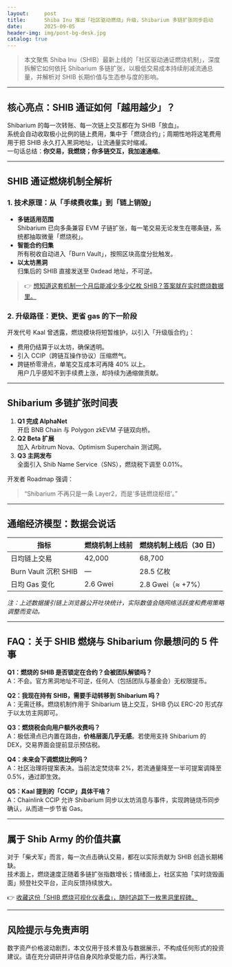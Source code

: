 ```yaml
---
layout:     post
title:      Shiba Inu 推出「社区驱动燃烧」升级，Shibarium 多链扩张同步启动
date:       2025-09-05
header-img: img/post-bg-desk.jpg
catalog: true
---
```


> 本文聚焦 Shiba Inu（SHIB）最新上线的「社区驱动通证燃烧机制」，深度拆解它如何依托 Shibarium 多链扩张，以极低交易成本持续削减流通总量，并解析对 SHIB 长期价值与生态参与度的影响。

---

## 核心亮点：SHIB 通证如何「越用越少」？

Shibarium 的每一次转账、每一次链上交互都在为 SHIB「放血」。  
系统会自动收取极小比例的链上费用，集中于「燃烧合约」；周期性地将这笔费用用于把 SHIB 永久打入黑洞地址，让流通量实时缩减。  
一句话总结：**你交易，我燃烧；你多链交互，我加速通缩**。

---

## SHIB 通证燃烧机制全解析

### 1. 技术原理：从「手续费收集」到「链上销毁」

- **多链适用范围**  
  Shibarium 已向多条兼容 EVM 子链扩张，每一笔交易无论发生在哪条链，系统都抽取微量「燃烧税」。
- **智能合约归集**  
  所有税收自动进入「Burn Vault」，按照区块高度分批触发。
- **以太坊黑洞**  
  归集后的 SHIB 直接发送至 0xdead 地址，不可逆。

> 👉 [想知道这套机制一个月后能减少多少亿枚 SHIB？答案就在实时燃烧数据里。](https://okxdog.com/)

### 2. 升级路径：更快、更省 gas 的下一阶段

开发代号 Kaal 曾透露，燃烧模块将短暂维护，以引入「升级版合约」：

- 费用仍结算于以太坊，确保透明。
- 引入 CCIP（跨链互操作协议）压缩燃气。
- 跨链桥零滑点，单笔交互成本可再降 40% 以上。  
用户几乎感知不到手续费上涨，却持续为通缩做贡献。

---

## Shibarium 多链扩张时间表

1. **Q1 完成 AlphaNet**  
   开启 BNB Chain 与 Polygon zkEVM 子链双向桥。
2. **Q2 Beta 扩展**  
   加入 Arbitrum Nova、Optimism Superchain 测试网。
3. **Q3 主网发布**  
   全面引入 Shib Name Service（SNS），燃烧税下调至 0.01%。

开发者 Roadmap 强调：

> “Shibarium 不再只是一条 Layer2，而是‘多链燃烧枢纽’。”

---

## 通缩经济模型：数据会说话

| 指标 | 燃烧机制上线前 | 燃烧机制上线后（30 日） |
|---|---|---|
| 日均链上交易 | 42,000 | 68,700 |
| Burn Vault 沉积 SHIB | — | 28.5 亿枚 |
| 日均 Gas 变化 | 2.6 Gwei | 2.8 Gwei（≈ +7%） |

*注：上述数据援引链上浏览器公开吐块统计，实际数值会随网络活跃度和费用策略调整而变动。*

---

## FAQ：关于 SHIB 燃烧与 Shibarium 你最想问的 5 件事

**Q1：燃烧的 SHIB 是否锁定在合约？会被团队解锁吗？**  
A：不会。官方黑洞地址不可逆，任何人（包括团队与基金会）无权限提币。

**Q2：我现在持有 SHIB，需要手动转移到 Shibarium 吗？**  
A：无需迁移。燃烧机制作用于 Shibarium 链上交互，SHIB 仍以 ERC-20 形式存于以太坊主网即可。

**Q3：燃烧税会向用户额外收费吗？**  
A：极低滑点已内置在路由，**价格层面几乎无感**。若使用支持 Shibarium 的 DEX，交易界面会提前显示预估税。

**Q4：未来会下调燃烧比例吗？**  
A：社区治理将提案表决。当前法定焚烧率 2%，若流通量降至一半可提案调降至 0.5%，通过即生效。

**Q5：Kaal 提到的「CCIP」具体干啥？**  
A：Chainlink CCIP 允许 Shibarium 同步以太坊消息与事件，实现跨链烧币同步确认，从而进一步节省 Gas。

---

## 属于 Shib Army 的价值共赢

对于「柴犬军」而言，每一次点击确认交易，都在以实际贡献为 SHIB 创造长期稀缺。  
技术面上，燃烧速度正随着多链扩张指数增长；情绪面上，社区实拍「实时烧毁画面」频登社交平台，正向反馈持续放大。

👉 [收藏这份「SHIB 燃烧可视化仪表盘」，随时追踪下一枚黑洞里程碑。](https://okxdog.com/)

---

## 风险提示与免责声明

数字资产价格波动剧烈，本文仅用于技术普及与数据展示，不构成任何形式的投资建议。请在充分调研并评估自身风险承受能力后，再行决策。